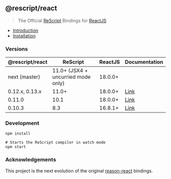 ## @rescript/react

> The Official [ReScript](https://rescript-lang.org) Bindings for [ReactJS](https://react.dev/)

- [Introduction](https://rescript-lang.org/docs/react/latest/introduction)
- [Installation](https://rescript-lang.org/docs/react/latest/installation)

### Versions

| @rescript/react | ReScript                           | ReactJS | Documentation                                                     |
| --------------- | ---------------------------------- | ------- | ----------------------------------------------------------------- |
| next (master)   | 11.0+ (JSX4 + uncurried mode only) | 18.0.0+ |                                                                   |
| 0.12.x, 0.13.x  | 11.0+                              | 18.0.0+ | [Link](https://rescript-lang.org/docs/react/latest/introduction)  |
| 0.11.0          | 10.1                               | 18.0.0+ | [Link](https://rescript-lang.org/docs/react/v0.11.0/introduction) |
| 0.10.3          | 8.3                                | 16.8.1+ | [Link](https://rescript-lang.org/docs/react/v0.10.0/introduction) |

### Development

```
npm install

# Starts the ReScript compiler in watch mode
npm start
```

### Acknowledgements

This project is the next evolution of the original [reason-react](https://github.com/reasonml/reason-react) bindings.
